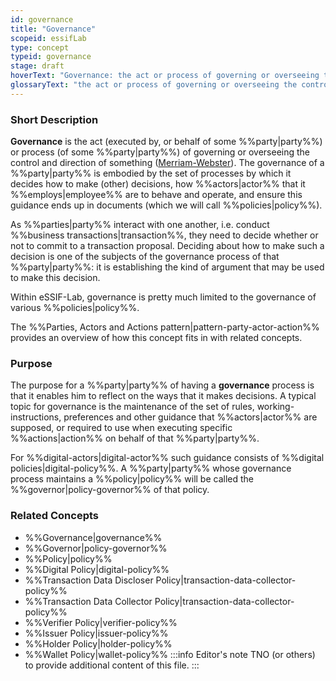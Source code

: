 ```yaml
---
id: governance
title: "Governance"
scopeid: essifLab
type: concept
typeid: governance
stage: draft
hoverText: "Governance: the act or process of governing or overseeing the control and direction of something (Merriam-Webster)."
glossaryText: "the act or process of governing or overseeing the control and direction of something (Merriam-Webster)."
---
```


### Short Description
**Governance** is the act (executed by, or behalf of some %%party|party%%) or process (of some %%party|party%%) of governing or overseeing the control and direction of something ([Merriam-Webster](https://www.merriam-webster.com/dictionary/governance)). The governance of a %%party|party%% is embodied by the set of processes by which it decides how to make (other) decisions, how %%actors|actor%% that it %%employs|employee%% are to behave and operate, and ensure this guidance ends up in documents (which we will call %%policies|policy%%).

As %%parties|party%% interact with one another, i.e. conduct %%business transactions|transaction%%, they need to decide whether or not to commit to a transaction proposal. Deciding about how to make such a decision is one of the subjects of the governance process of that %%party|party%%: it is establishing the kind of argument that may be used to make this decision.

Within eSSIF-Lab, governance is pretty much limited to the governance of various %%policies|policy%%.

The %%Parties, Actors and Actions pattern|pattern-party-actor-action%% provides an overview of how this concept fits in with related concepts.

### Purpose
The purpose for a %%party|party%% of having a **governance** process is that it enables him to reflect on the ways that it makes decisions. A typical topic for governance is the maintenance of the set of rules, working-instructions, preferences and other guidance that %%actors|actor%% are supposed, or required to use when executing specific %%actions|action%% on behalf of that %%party|party%%. 

For %%digital-actors|digital-actor%% such guidance consists of %%digital policies|digital-policy%%. A %%party|party%% whose governance process maintains a %%policy|policy%% will be called the %%governor|policy-governor%% of that policy.

### Related Concepts
- %%Governance|governance%%
- %%Governor|policy-governor%%
- %%Policy|policy%%
- %%Digital Policy|digital-policy%%
- %%Transaction Data Discloser Policy|transaction-data-collector-policy%%
- %%Transaction Data Collector Policy|transaction-data-collector-policy%%
- %%Verifier Policy|verifier-policy%%
- %%Issuer Policy|issuer-policy%%
- %%Holder Policy|holder-policy%%
- %%Wallet Policy|wallet-policy%%
:::info Editor's note
TNO (or others) to provide additional content of this file.
:::
